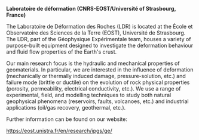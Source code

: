 **Laboratoire de déformation (CNRS-EOST/Université of Strasbourg,
France)**

The Laboratoire de Déformation des Roches (LDR) is located at the École
et Observatoire des Sciences de la Terre (EOST), Université de
Strasbourg. The LDR, part of the Géophysique Expérimentale team, houses
a variety of purpose-built equipment designed to investigate the
deformation behaviour and fluid flow properties of the Earth's crust.

Our main research focus is the hydraulic and mechanical properties of
geomaterials. In particular, we are interested in the influence of
deformation (mechanically or thermally induced damage,
pressure-solution, etc.) and failure mode (brittle or ductile) on the
evolution of rock physical properties (porosity, permeability,
electrical conductivity, etc.). We use a range of experimental, field,
and modelling techniques to study both natural geophysical phenomena
(reservoirs, faults, volcanoes, etc.) and industrial applications
(oil/gas recovery, geothermal, etc.).

Further information can be found on our website:

https://eost.unistra.fr/en/research/ipgs/ge/
